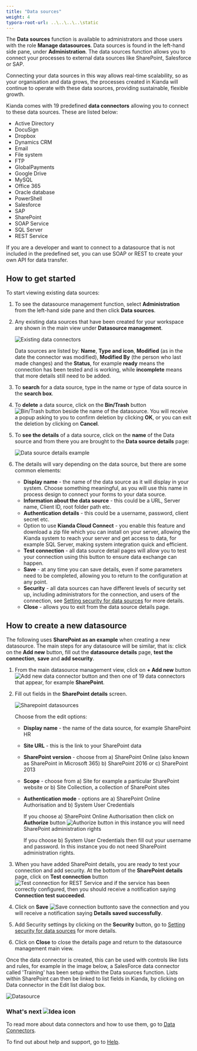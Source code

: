 ```yaml
---
title: "Data sources"
weight: 4
typora-root-url: ..\..\..\..\static
---
```


The **Data sources** function is available to administrators and those users with the role **Manage datasources**. Data sources is found in the left-hand side pane, under **Administration**. The data sources function allows you to connect your processes to external data sources like SharePoint, Salesforce or SAP. 

Connecting your data sources in this way allows real-time scalability, so as your organisation and data grows, the processes created in Kianda will continue to operate with these data sources, providing sustainable, flexible growth.

Kianda comes with 19 predefined **data connectors** allowing you to connect to these data sources. These are listed below:

- Active Directory
- DocuSign
- Dropbox
- Dynamics CRM
- Email
- File system
- FTP
- GlobalPayments
- Google Drive
- MySQL
- Office 365
- Oracle database
- PowerShell
- Salesforce
- SAP
- SharePoint
- SOAP Service
- SQL Server
- REST Service

If you are a developer and want to connect to a datasource that is not included in the predefined set, you can use SOAP or REST to create your own API for data transfer.

## How to get started

To start viewing existing data sources:

1. To see the datasource management function, select **Administration** from the left-hand side pane and then click **Data sources**.
2. Any existing data sources that have been created for your workspace are shown in the main view under **Datasource management**. 

   ![Existing data connectors](/images/datasource-list.jpg)

   Data sources are listed by: **Name**, **Type and icon**, **Modified** (as in the date the connector was modified), **Modified By** (the person who last made changes) and the **Status**, for example **ready** means the connection has been tested and is working, while **incomplete** means that more details still need to be added. 
3. To **search** for a data source, type in the name or type of data source in the **search box**.

4. To **delete** a data source, click on the **Bin/Trash** button ![Bin/Trash button](/images/bin-shared-process.jpg) beside the name of the datasource. You will receive a popup asking to you to confirm deletion by clicking **OK**, or you can exit the deletion by clicking on **Cancel**.

5. To **see the details** of a data source, click on the **name** of the Data source and from there you are brought to the **Data source details** page:

   ![Data source details example](/images/datasource-details-eg.jpg)

6. The details will vary depending on the data source, but there are some common elements:

   - **Display name** - the name of the data source as it will display in your system. Choose something meaningful, as you will use this name in process design to connect your forms to your data source.
   - **Information about the data source** - this could be a URL, Server name, Client ID, root folder path etc. 
   - **Authentication details** - this could be a username, password, client secret etc.
   - Option to use **Kianda Cloud Connect** - you enable this feature and download a zip file which you can install on your server, allowing the Kianda system to reach your server and get access to data, for example SQL Server, making system integration quick and efficient.
   - **Test connection** - all data source detail pages will allow you to test your connection using this button to ensure data exchange can happen.
   - **Save** - at any time you can save details, even if some parameters need to be completed, allowing you to return to the configuration at any point.
   - **Security** - all data sources can have different levels of security set up, including administrators for the connection, and users of the connection, see [Setting security for data sources](#setting-security-for-data-sources) for more details.
   - **Close** - allows you to exit from the data source details page.




## How to create a new datasource

The following uses **SharePoint as an example** when creating a new datasource. The main steps for any datasource will be similar, that is: click on the **Add new** button, fill out the **datasource details** page, **test the connection**, **save** and **add security**.

1. From the main datasource management view, click on **+ Add new** button ![Add new data connector button](/images/addnew.png) and then one of 19 data connectors that appear, for example **SharePoint**.
2. Fill out fields in the **SharePoint details** screen.

   ![Sharepoint datasources](/images/sharepoint-connector.jpg)

   Choose from the edit options:

   - **Display name** - the name of the data source, for example SharePoint HR

   - **Site URL** - this is the link to your SharePoint data 

   - **SharePoint version** - choose from a) SharePoint Online (also known as SharePoint in Microsoft 365) b) SharePoint 2016 or c) SharePoint 2013

   - **Scope** - choose from a) Site for example a particular SharePoint website or b) Site Collection, a collection of SharePoint sites

   - **Authentication mode** - options are a) SharePoint Online Authorisation and b) System User Credentials

     If you choose a) SharePoint Online Authorisation then click on **Authorize** button ![Authorize button](/images/authorize.png) in this instance you will need SharePoint administration rights

     If you choose b) System User Credentials then fill out your username and password. In this instance you do not need SharePoint administration rights.

4. When you have added SharePoint details, you are ready to test your connection and add security. At the bottom of the **SharePoint details** page, click on **Test connection** button ![Test connection for REST Service](/images/test-connection.jpg) and if the service has been correctly configured, then you should receive a notification saying **Connection test succeeded**.

5. Click on **Save** ![Save connection button](/images/save-connection.jpg)to save the connection and you will receive a notification saying **Details saved successfully**.

6. Add Security settings by clicking on the **Security** button, go to [Setting security for data sources](/docs/platform/connectors/#setting-security-for-data-sources) for more details.

7. Click on **Close** to close the details page and return to the datasource management main view.


Once the data connector is created, this can be used with controls like lists and rules, for example in the image below, a SalesForce data connector called 'Training' has been setup within the Data sources function. Lists within SharePoint can then be linked to list fields in Kianda, by clicking on Data connector in the Edit list dialog box.

![Datasource](/images/edit-list-eg.jpg)



### What's next  ![Idea icon](/images/18.png) ###

To read more about data connectors and how to use them, go to [Data Connectors](/docs/platform/connectors/).

To find out about help and support, go to [Help](/docs/platform/general/help/).




